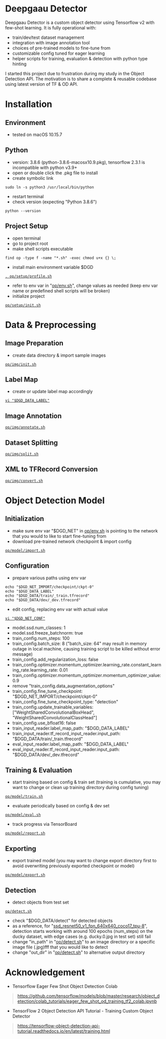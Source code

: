 # Deepgaau Detector
Deepgaau Detector is a custom object detector using Tensorflow v2 with few-shot learning. It is fully operational with:
* train/dev/test dataset management
* integration with image annotation tool
* choices of pre-trained models to fine-tune from
* customizable config tuned for eager learning
* helper scripts for training, evaluation & detection with python type hinting

I started this project due to frustration during my study in the Object Detection API. The motivation is to share a complete & reusable codebase using latest version of TF & OD API.

# Installation
## Environment
* tested on macOS 10.15.7

## Python
* version: 3.8.6 (python-3.8.6-macosx10.9.pkg), tensorflow 2.3.1 is incompatible with python v3.9+
* open or double click the .pkg file to install
* create symbolic link
```
sudo ln -s python3 /usr/local/bin/python
```
* restart terminal
* check version (expecting "Python 3.8.6")
```
python --version
```

## Project Setup
* open terminal
* go to project root
* make shell scripts executable
```
find op -type f -name "*.sh" -exec chmod u+x {} \;
```
* install main environment variable $DGD

[`. op/setup/profile.sh`](op/setup/profile.sh)
* refer to env var in "[op/env.sh](op/env.sh)", change values as needed (keep env var name or predefined shell scripts will be broken)
* initialize project

[`op/setup/init.sh`](op/setup/init.sh)

# Data & Preprocessing
## Image Preparation
* create data directory & import sample images

[`op/img/init.sh`](op/img/init.sh)

## Label Map
* create or update label map accordingly

[`vi "$DGD_DATA_LABEL"`](data/ducky/ducky.pbtxt)

## Image Annotation
[`op/img/annotate.sh`](op/img/annotate.sh)

## Dataset Splitting
[`op/img/split.sh`](op/img/split.sh)

## XML to TFRecord Conversion
[`op/img/convert.sh`](op/img/convert.sh)

# Object Detection Model
## Initialization
* make sure env var "$DGD_NET" in [op/env.sh](op/env.sh) is pointing to the network that you would to like to start fine-tuning from
* download pre-trained network checkpoint & import config

[`op/model/import.sh`](op/model/import.sh)

## Configuration
* prepare various paths using env var
```
echo "$DGD_NET_IMPORT/checkpoint/ckpt-0"
echo "$DGD_DATA_LABEL"
echo "$DGD_DATA/train/_train.tfrecord"
echo "$DGD_DATA/dev/_dev.tfrecord"
```
* edit config, replacing env var with actual value

[`vi "$DGD_NET_CONF"`](model/ssd_resnet50_v1_fpn_640x640_coco17_tpu-8/pipeline.config)
* model.ssd.num_classes: 1
* model.ssd.freeze_batchnorm: true
* train_config.num_steps: 100
* train_config.batch_size: 8 ("batch_size: 64" may result in memory outage in local machine, causing training script to be killed without error message)
* train_config.add_regularization_loss: false
* train_config.optimizer.momentum_optimizer.learning_rate.constant_learning_rate.learning_rate: 0.01
* train_config.optimizer.momentum_optimizer.momentum_optimizer_value: 0.9
* remove "train_config.data_augmentation_options"
* train_config.fine_tune_checkpoint: "$DGD_NET_IMPORT/checkpoint/ckpt-0"
* train_config.fine_tune_checkpoint_type: "detection"
* train_config.update_trainable_variables: ["WeightSharedConvolutionalBoxHead", "WeightSharedConvolutionalClassHead"]
* train_config.use_bfloat16: false
* train_input_reader.label_map_path: "$DGD_DATA_LABEL"
* train_input_reader.tf_record_input_reader.input_path: "$DGD_DATA/train/_train.tfrecord"
* eval_input_reader.label_map_path: "$DGD_DATA_LABEL"
* eval_input_reader.tf_record_input_reader.input_path: "$DGD_DATA/dev/_dev.tfrecord"

## Training & Evaluation
* start training based on config & train set (training is cumulative, you may want to change or clean up training directory during config tuning)

[`op/model/train.sh`](op/model/train.sh)
* evaluate periodically based on config & dev set

[`op/model/eval.sh`](op/model/eval.sh)
* track progress via TensorBoard

[`op/model/report.sh`](op/model/report.sh)

## Exporting
* export trained model (you may want to change export directory first to avoid overwriting previously exported checkpoint or model)

[`op/model/export.sh`](op/model/export.sh)

## Detection
* detect objects from test set

[`op/detect.sh`](op/detect.sh)
* check "$DGD_DATA/detect" for detected objects
* as a reference, for "[ssd_resnet50_v1_fpn_640x640_coco17_tpu-8](model/ssd_resnet50_v1_fpn_640x640_coco17_tpu-8)", detection starts working with around 100 epochs (num_steps) on the ducky dataset, with edge cases (e.g. ducky.0.jpg in test set) still fail
* change "in_path" in "[op/detect.sh](op/detect.sh)" to an image directory or a specific image file (.jpg)fff that you would like to detect
* change "out_dir" in "[op/detect.sh](op/detect.sh)" to alternative output directory

# Acknowledgement
* Tensorflow Eager Few Shot Object Detection Colab
> https://github.com/tensorflow/models/blob/master/research/object_detection/colab_tutorials/eager_few_shot_od_training_tf2_colab.ipynb
* TensorFlow 2 Object Detection API Tutorial - Training Custom Object Detector
> https://tensorflow-object-detection-api-tutorial.readthedocs.io/en/latest/training.html
